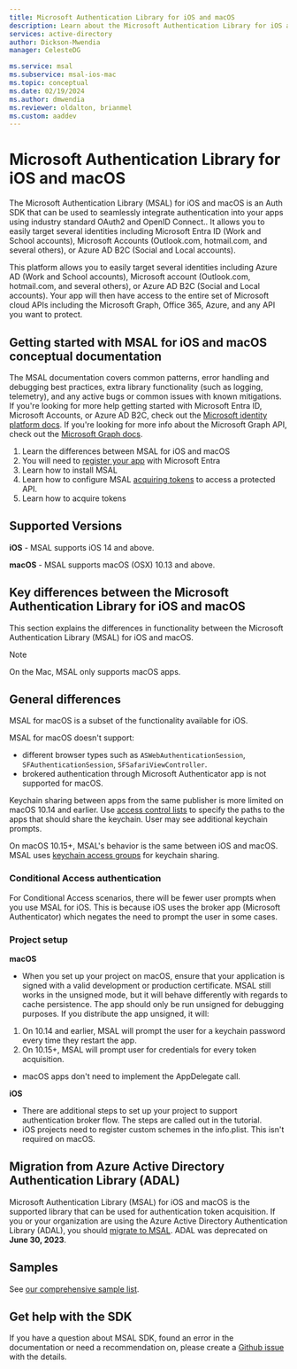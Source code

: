 ```yaml
---
title: Microsoft Authentication Library for iOS and macOS
description: Learn about the Microsoft Authentication Library for iOS and macOS
services: active-directory
author: Dickson-Mwendia
manager: CelesteDG

ms.service: msal
ms.subservice: msal-ios-mac
ms.topic: conceptual
ms.date: 02/19/2024
ms.author: dmwendia
ms.reviewer: oldalton, brianmel
ms.custom: aaddev
---
```


# Microsoft Authentication Library for iOS and macOS

The Microsoft Authentication Library (MSAL) for iOS and macOS is an Auth SDK that can be used to seamlessly integrate authentication into your apps using industry standard OAuth2 and OpenID Connect.. It allows you to easily target several identities including Microsoft Entra ID (Work and School accounts), Microsoft Accounts (Outlook.com, hotmail.com, and several others), or Azure AD B2C (Social and Local accounts). 

This platform allows you to easily target several identities including Azure AD (Work and School accounts), Microsoft account (Outlook.com, hotmail.com, and several others), or Azure AD B2C (Social and Local accounts).  Your app will then have access to the entire set of Microsoft cloud APIs including the Microsoft Graph, Office 365, Azure, and any API you want to protect.  

## Getting started with MSAL for iOS and macOS conceptual documentation

The MSAL documentation covers common patterns, error handling and debugging best practices, extra library functionality (such as logging, telemetry), and any active bugs or common issues with known mitigations. If you're looking for more help getting started with Microsoft Entra ID, Microsoft Accounts, or Azure AD B2C, check out the [Microsoft identity platform docs](https://aka.ms/aaddev). If you're looking for more info about the Microsoft Graph API, check out the [Microsoft Graph docs](https://graph.microsoft.io).

1. Learn the differences between MSAL for iOS and macOS
1. You will need to [register your app](/entra/identity-platform/quickstart-register-app) with Microsoft Entra
1. Learn how to install MSAL
1. Learn how to configure MSAL [acquiring tokens](acquire-tokens.md) to access a protected API.
1. Learn how to acquire  tokens


## Supported Versions

**iOS** - MSAL supports iOS 14 and above.

**macOS** - MSAL supports macOS (OSX) 10.13 and above.


## Key differences between the Microsoft Authentication Library for iOS and macOS

This section explains the differences in functionality between the Microsoft Authentication Library (MSAL) for iOS and macOS.

> [!NOTE]
> On the Mac, MSAL only supports macOS apps.

## General differences

MSAL for macOS is a subset of the functionality available for iOS.

MSAL for macOS doesn't support:

- different browser types such as `ASWebAuthenticationSession`, `SFAuthenticationSession`, `SFSafariViewController`.
- brokered authentication through Microsoft Authenticator app is not supported for macOS.

Keychain sharing between apps from the same publisher is more limited on macOS 10.14 and earlier. Use [access control lists](https://developer.apple.com/documentation/security/keychain_services/access_control_lists?language=objc) to specify the paths to the apps that should share the keychain. User may see additional keychain prompts.

On macOS 10.15+, MSAL's behavior is the same between iOS and macOS. MSAL uses [keychain access groups](https://developer.apple.com/documentation/security/keychain_services/keychain_items/sharing_access_to_keychain_items_among_a_collection_of_apps?language=objc) for keychain sharing.

### Conditional Access authentication

For Conditional Access scenarios, there will be fewer user prompts when you use MSAL for iOS. This is because iOS uses the broker app (Microsoft Authenticator) which negates the need to prompt the user in some cases.

### Project setup 

**macOS**

- When you set up your project on macOS, ensure that your application is signed with a valid development or production certificate. MSAL still works in the unsigned mode, but it will behave differently with regards to cache persistence. The app should only be run unsigned for debugging purposes. If you distribute the app unsigned, it will:
1. On 10.14 and earlier, MSAL will prompt the user for a keychain password every time they restart the app.
2. On 10.15+, MSAL will prompt user for credentials for every token acquisition.

- macOS apps don't need to implement the AppDelegate call.

**iOS**

- There are additional steps to set up your project to support authentication broker flow. The steps are called out in the tutorial.
- iOS projects need to register custom schemes in the info.plist. This isn't required on macOS.


## Migration from Azure Active Directory Authentication Library (ADAL)

Microsoft Authentication Library (MSAL) for iOS and macOS is the supported library that can be used for authentication token acquisition. If you or your organization are using the Azure Active Directory Authentication Library (ADAL), you should [migrate to MSAL](/entra/identity-platform/msal-migration). ADAL was deprecated on **June 30, 2023**.

## Samples

See [our comprehensive sample list](/entra/identity-platform/sample-v2-code?tabs=apptype#mobile).

## Get help with the SDK

If you have a question about MSAL SDK, found an error in the documentation or need a recommendation on, please create a [Github issue](https://github.com/AzureAD/microsoft-authentication-library-for-objc/issues) with the details.